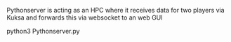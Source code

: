 Pythonserver is acting as an HPC where it receives data for two players via Kuksa and forwards this via websocket to an web GUI

python3 Pythonserver.py